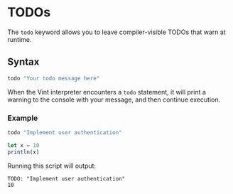 # TODOs

The `todo` keyword allows you to leave compiler-visible TODOs that warn at runtime.

## Syntax

```js
todo "Your todo message here"
```

When the Vint interpreter encounters a `todo` statement, it will print a warning to the console with your message, and then continue execution.

### Example

```js
todo "Implement user authentication"

let x = 10
println(x)
```

Running this script will output:

```
TODO: "Implement user authentication"
10
``` 
